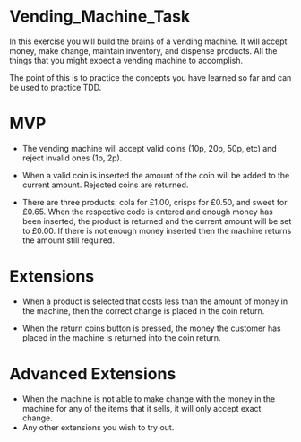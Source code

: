 # Vending_Machine_Task

In this exercise you will build the brains of a vending machine. It will accept money, make change, maintain inventory, and dispense products. All the things that you might expect a vending machine to accomplish.

The point of this is to practice the concepts you have learned so far and can be used to practice TDD.

# MVP
* The vending machine will accept valid coins (10p, 20p, 50p, etc) and reject invalid ones (1p, 2p).

* When a valid coin is inserted the amount of the coin will be added to the current amount. Rejected coins are returned.

* There are three products: cola for £1.00, crisps for £0.50, and sweet for £0.65. When the respective code is entered and enough money has been inserted, the product is returned and the current amount will be set to £0.00. If there is not enough money inserted then the machine returns the amount still required.

# Extensions
* When a product is selected that costs less than the amount of money in the machine, then the correct change is placed in the coin return.

* When the return coins button is pressed, the money the customer has placed in the machine is returned into the coin return.

# Advanced Extensions
* When the machine is not able to make change with the money in the machine for any of the items that it sells, it will only accept exact change.
* Any other extensions you wish to try out.
